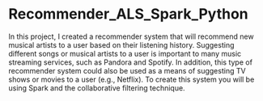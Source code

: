 # Recommender_ALS_Spark_Python
In this project, I created a recommender system that will recommend new musical artists to a user based on their listening history. Suggesting different songs or musical artists to a user is important to many music streaming services, such as Pandora and Spotify. In addition, this type of recommender system could also be used as a means of suggesting TV shows or movies to a user (e.g., Netflix).  To create this system you will be using Spark and the collaborative filtering technique. 
